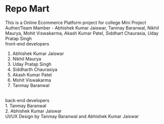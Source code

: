 # Repo Mart

This is a Online Ecommerce Platform project for college Mini Project
<br>
Auther/Team Mamber - Abhishek Kumar Jaiswar, Tanmay Baranwal, Nikhil Maurya, Mohit Viswakarma, Akash Kumar Patel, Siddhart Chaurasia, Uday Pratap Singh
<br>
front-end developers
1. Abhishek Kumar Jaiswar
2. Nikhil Maurya
3. Uday Pratap Singh
4. Siddharth Chaurasiya
5. Akash Kumar Patel
6. Mohit Viswakarma
7. Tanmay Baranwal
<br>
back-end developers
<br>
1. Tanmay Baranwal <br>
2. Abhishek Kumar Jaiswar
<br>
UI/UX Design by Tanmay Baranwal and Abhishek Kumar Jaiswar 